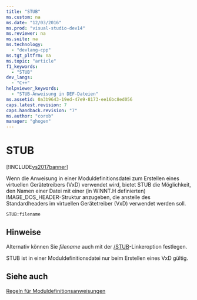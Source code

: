 ```yaml
---
title: "STUB"
ms.custom: na
ms.date: "12/03/2016"
ms.prod: "visual-studio-dev14"
ms.reviewer: na
ms.suite: na
ms.technology: 
  - "devlang-cpp"
ms.tgt_pltfrm: na
ms.topic: "article"
f1_keywords: 
  - "STUB"
dev_langs: 
  - "C++"
helpviewer_keywords: 
  - "STUB-Anweisung in DEF-Dateien"
ms.assetid: 0a3b9643-19ed-47e9-8173-ee16bc8ed056
caps.latest.revision: 7
caps.handback.revision: "7"
ms.author: "corob"
manager: "ghogen"
---
```

# STUB
[!INCLUDE[vs2017banner](../../assembler/inline/includes/vs2017banner.md)]

Wenn die Anweisung in einer Moduldefinitionsdatei zum Erstellen eines virtuellen Gerätetreibers \(VxD\) verwendet wird, bietet STUB die Möglichkeit, den Namen einer Datei mit einer \(in WINNT.H definierten\) IMAGE\_DOS\_HEADER\-Struktur anzugeben, die anstelle des Standardheaders im virtuellen Gerätetreiber \(VxD\) verwendet werden soll.  
  
```  
STUB:filename  
```  
  
## Hinweise  
 Alternativ können Sie *filename* auch mit der [\/STUB](../../build/reference/stub-ms-dos-stub-file-name.md)\-Linkeroption festlegen.  
  
 STUB ist in einer Moduldefinitionsdatei nur beim Erstellen eines VxD gültig.  
  
## Siehe auch  
 [Regeln für Moduldefinitionsanweisungen](../../build/reference/rules-for-module-definition-statements.md)